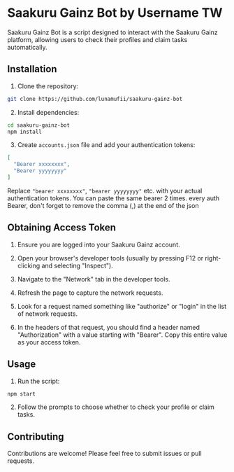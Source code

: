 # Saakuru Gainz Bot by Username TW

Saakuru Gainz Bot is a script designed to interact with the Saakuru Gainz platform, allowing users to check their profiles and claim tasks automatically.

## Installation

1. Clone the repository:

```bash
git clone https://github.com/lunamufii/saakuru-gainz-bot
```

2. Install dependencies:

```bash
cd saakuru-gainz-bot
npm install
```

3. Create `accounts.json` file and add your authentication tokens:

```json
[
  "Bearer xxxxxxxx",
  "Bearer yyyyyyyy"
]
```

Replace `"bearer xxxxxxxx"`, `"bearer yyyyyyyy"` etc. with your actual authentication tokens. You can paste the same bearer 2 times.
every auth Bearer, don't forget to remove the comma (,) at the end of the json

## Obtaining Access Token

1. Ensure you are logged into your Saakuru Gainz account.

2. Open your browser's developer tools (usually by pressing F12 or right-clicking and selecting "Inspect").

3. Navigate to the "Network" tab in the developer tools.

4. Refresh the page to capture the network requests.

5. Look for a request named something like "authorize" or "login" in the list of network requests.

6. In the headers of that request, you should find a header named "Authorization" with a value starting with "Bearer". Copy this entire value as your access token.

## Usage

1. Run the script:

```bash
npm start
```

2. Follow the prompts to choose whether to check your profile or claim tasks.

## Contributing

Contributions are welcome! Please feel free to submit issues or pull requests.
